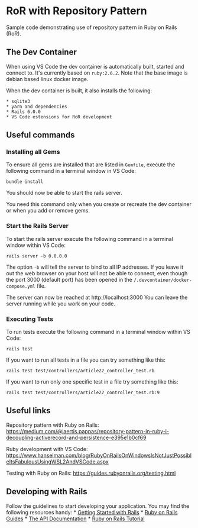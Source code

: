 # RoR with Repository Pattern

Sample code demonstrating use of repository pattern in Ruby on Rails (RoR).

## The Dev Container

When using VS Code the dev container is automatically built, started and connect to. It's currently based on `ruby:2.6.2`. Note that the base image is debian based linux docker image.

When the dev container is built, it also installs the following:

    * sqlite3
    * yarn and dependencies
    * Rails 6.0.0
    * VS Code estensions for RoR development

## Useful commands

### Installing all Gems

To ensure all gems are installed that are listed in `Gemfile`, execute the following command in a terminal window in VS Code:

```
bundle install
```

You should now be able to start the rails server.

You need this command only when you create or recreate the dev container or when you add or remove gems.

### Start the Rails Server

To start the rails server execute the following command in a terminal window within VS Code:

```
rails server -b 0.0.0.0
```

The option `-b` will tell the server to bind to all IP addresses. If you leave it out the web browser on your host will not be able to connect, even though the port 3000 (default port) has been opened in the `/.devcontainer/docker-compose.yml` file.

The server can now be reached at http://localhost:3000 You can leave the server running while you work on your code.

### Executing Tests

To run tests execute the following command in a terminal window within VS Code:

```
rails test
```

If you want to run all tests in a file you can try something like this:
```
rails test test/controllers/article22_controller_test.rb
```

If you want to run only one specific test in a file try something like this:
```
rails test test/controllers/article22_controller_test.rb:9
```


## Useful links

Repository pattern with Ruby on Rails: https://medium.com/@laertis.pappas/repository-pattern-in-ruby-i-decoupling-activerecord-and-persistence-e395e1b0cf69

Ruby development with VS Code: https://www.hanselman.com/blog/RubyOnRailsOnWindowsIsNotJustPossibleItsFabulousUsingWSL2AndVSCode.aspx

Testing with Ruby on Rails: https://guides.rubyonrails.org/testing.html

## Developing with Rails

Follow the guidelines to start developing your application. You may find the following resources handy:
    * [Getting Started with Rails](https://guides.rubyonrails.org/getting_started.html)
    * [Ruby on Rails Guides](https://guides.rubyonrails.org)
    * [The API Documentation](https://api.rubyonrails.org)
    * [Ruby on Rails Tutorial](https://www.railstutorial.org/book)
